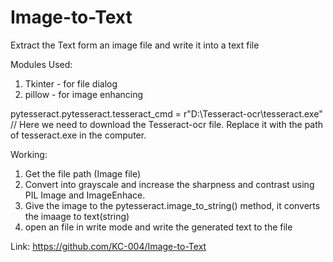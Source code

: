 # Image-to-Text
Extract the Text form an image file and  write it into a text file

Modules Used:

1. Tkinter  - for file dialog
2. pillow   - for image enhancing

pytesseract.pytesseract.tesseract_cmd = r"D:\Tesseract-ocr\tesseract.exe"  // Here we need to download the Tesseract-ocr file.
                                                                              Replace it with the path of tesseract.exe in the 
                                                                              computer.


Working:
1. Get the file path (Image file)
2. Convert into grayscale and increase the sharpness and contrast using PIL Image and ImageEnhace.
3. Give the image to the pytesseract.image_to_string() method, it converts the imaage to text(string)
4. open an file in write mode and write the generated text to the file

Link: https://github.com/KC-004/Image-to-Text


